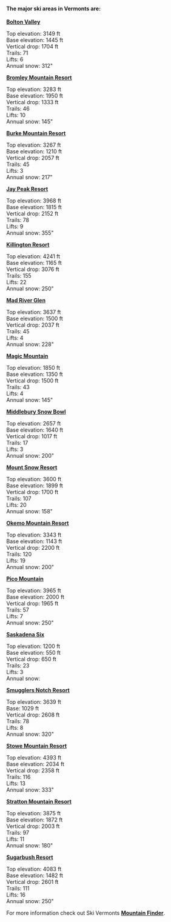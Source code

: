 #### The major ski areas in Vermonts are:

[**Bolton Valley**](http://www.boltonvalley.com/)

Top elevation: 3149 ft  
Base elevation: 1445 ft  
Vertical drop: 1704 ft  
Trails: 71  
Lifts: 6  
Annual snow: 312"

[**Bromley Mountain Resort**](http://www.bromley.com/)

Top elevation: 3283 ft  
Base elevation: 1950 ft  
Vertical drop: 1333 ft  
Trails: 46  
Lifts: 10  
Annual snow: 145"

[**Burke Mountain Resort**](http://skiburke.com/)

Top elevation: 3267 ft  
Base elevation: 1210 ft  
Vertical drop: 2057 ft  
Trails: 45  
Lifts: 3  
Annual snow: 217"

[**Jay Peak Resort**](http://www.jaypeakresort.com/)

Top elevation: 3968 ft  
Base elevation: 1815 ft  
Vertical drop: 2152 ft  
Trails: 78  
Lifts: 9  
Annual snow: 355"

[**Killington Resort**](http://www.killington.com/)

Top elevation: 4241 ft  
Base elevation: 1165 ft  
Vertical drop: 3076 ft  
Trails: 155  
Lifts: 22  
Annual snow: 250"

[**Mad River Glen**](http://www.madriverglen.com/)

Top elevation: 3637 ft  
Base elevation: 1500 ft  
Vertical drop: 2037 ft  
Trails: 45  
Lifts: 4  
Annual snow: 228"  
   
[**Magic Mountain**](http://www.magicmtn.com/)

Top elevation: 1850 ft  
Base elevation: 1350 ft  
Vertical drop: 1500 ft  
Trails: 43  
Lifts: 4  
Annual snow: 145"

[**Middlebury Snow Bowl**](http://www.middlebury.edu/about/facilities/snow_bowl)

Top elevation: 2657 ft  
Base elevation: 1640 ft  
Vertical drop: 1017 ft  
Trails: 17  
Lifts: 3  
Annual snow: 200"

[**Mount Snow Resort**](http://mountsnow.com/)

Top elevation: 3600 ft  
Base elevation: 1899 ft  
Vertical drop: 1700 ft  
Trails: 107  
Lifts: 20  
Annual snow: 158"

[**Okemo Mountain Resort**](http://www.okemo.com/)

Top elevation: 3343 ft  
Base elevation: 1143 ft  
Vertical drop: 2200 ft  
Trails: 120  
Lifts: 19  
Annual snow: 200"

[**Pico Mountain**](http://www.picomountain.com/)

Top elevation: 3965 ft  
Base elevation: 2000 ft  
Vertical drop: 1965 ft  
Trails: 57  
Lifts: 7  
Annual snow: 250"

[**Saskadena Six**](https://www.saskadenasix.com/)

Top elevation: 1200 ft  
Base elevation: 550 ft  
Vertical drop: 650 ft  
Trails: 23  
Lifts: 3  
Annual snow:

[**Smugglers Notch Resort**](http://www.smuggs.com/)

Top elevation: 3639 ft  
Base: 1029 ft  
Vertical drop: 2608 ft  
Trails: 78  
Lifts: 8  
Annual snow: 320"

[**Stowe Mountain Resort**](http://stowe.com/)

Top elevation: 4393 ft  
Base elevation: 2034 ft  
Vertical drop: 2358 ft  
Trails: 116  
Lifts: 13  
Annual snow: 333"

[**Stratton Mountain Resort**](http://www.stratton.com/)

Top elevation: 3875 ft  
Base elevation: 1872 ft  
Vertical drop: 2003 ft  
Trails: 97  
Lifts: 11  
Annual snow: 180"

[**Sugarbush Resort**](http://www.sugarbush.com/)

Top elevation: 4083 ft  
Base elevation: 1482 ft  
Vertical drop: 2601 ft  
Trails: 111  
Lifts: 16  
Annual snow: 250"

For more information check out Ski Vermonts [**Mountain Finder**](https://skivermont.com/mountain-finder/).  
